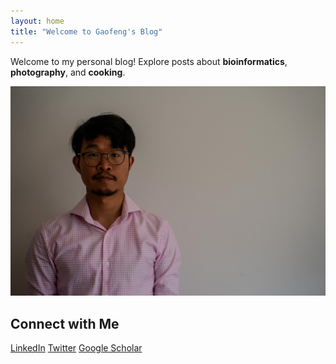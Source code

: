 ```yaml
---
layout: home
title: "Welcome to Gaofeng's Blog"
---
```


Welcome to my personal blog! Explore posts about **bioinformatics**, **photography**, and **cooking**.

![Portrait taken in 2024](/assets/images/DSC04090.jpg)

## Connect with Me

[LinkedIn](https://www.linkedin.com/in/gaofeng-ni-42312b58/?originalSubdomain=au) [Twitter](https://x.com/gaofengni) [Google Scholar](https://scholar.google.com/citations?user=zpUojmoAAAAJ&hl=en)
